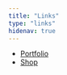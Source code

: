 ```yaml
---
title: "Links"
type: "links"
hidenav: true
---
```


- [Portfolio](https://vickyhughes.co.uk)
- [Shop](https://www.etsy.com/uk/shop/vickyhughesillo)
